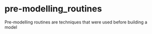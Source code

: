 # pre-modelling_routines
Pre-modelling routines are techniques that were used before building a model
